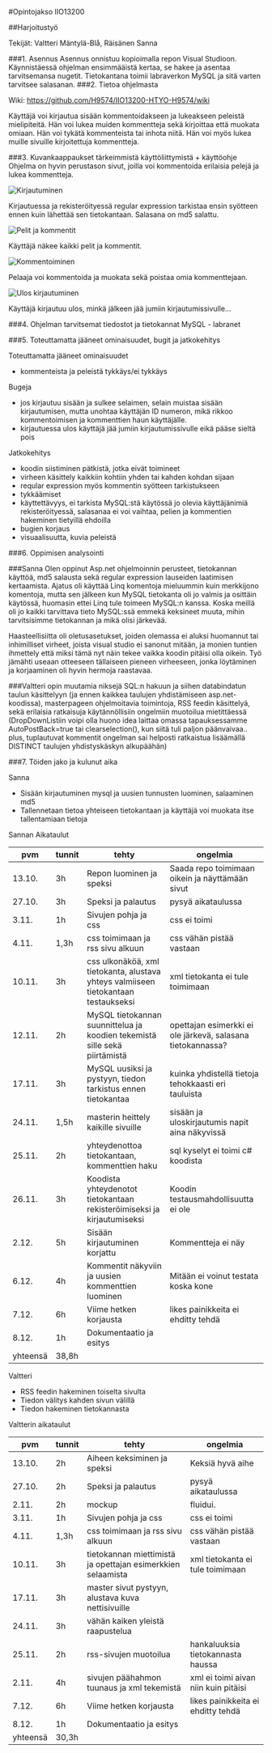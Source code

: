 #Opintojakso IIO13200 

##Harjoitustyö

Tekijät: Valtteri Mäntylä-Blå, Räisänen Sanna

###1. Asennus
Asennus onnistuu kopioimalla repon Visual Studioon. Käynnistäessä ohjelman ensimmääistä kertaa, se hakee ja asentaa tarvitsemansa nugetit. Tietokantana toimii labraverkon MySQL ja sitä varten tarvitsee salasanan.
###2. Tietoa ohjelmasta

Wiki:
https://github.com/H9574/IIO13200-HTYO-H9574/wiki

Käyttäjä voi kirjautua sisään kommentoidakseen ja lukeakseen peleistä mielipiteitä. Hän voi lukea muiden kommentteja sekä kirjoittaa että muokata omiaan. Hän voi tykätä kommenteista tai inhota niitä. Hän voi myös lukea muille sivuille kirjoitettuja kommentteja.

###3. Kuvankaappaukset tärkeimmistä käyttöliittymistä + käyttöohje
Ohjelma on hyvin perustason sivut, joilla voi kommentoida erilaisia pelejä ja lukea kommentteja.

![Kirjautuminen](https://github.com/H9574/IIO13200-HTYO-H9574/blob/master/Images/Kirjaudu.png)

Kirjautuessa ja rekisteröityessä regular expression tarkistaa ensin syötteen ennen kuin lähettää sen tietokantaan. Salasana on md5 salattu.

![Pelit ja kommentit](https://github.com/H9574/IIO13200-HTYO-H9574/blob/master/Images/Pelit.png)

Käyttäjä näkee kaikki pelit ja kommentit.

![Kommentoiminen](https://github.com/H9574/IIO13200-HTYO-H9574/blob/master/Images/Kommentit.png)

Pelaaja voi kommentoida ja muokata sekä poistaa omia kommenttejaan.

![Ulos kirjautuminen](https://github.com/H9574/IIO13200-HTYO-H9574/blob/master/Images/Ulos.png)

Käyttäjä kirjautuu ulos, minkä jälkeen jää jumiin kirjautumissivulle...


###4. Ohjelman tarvitsemat tiedostot ja tietokannat
MySQL - labranet

###5. Toteuttamatta jääneet ominaisuudet, bugit ja jatkokehitys

Toteuttamatta jääneet ominaisuudet
* kommenteista ja peleistä tykkäys/ei tykkäys

Bugeja
* jos kirjautuu sisään ja sulkee selaimen, selain muistaa sisään kirjautumisen, mutta unohtaa käyttäjän ID numeron, mikä rikkoo kommentoimisen ja kommenttien haun käyttäjälle.
* kirjautuessa ulos käyttäjä jää jumiin kirjautumissivulle eikä pääse sieltä pois

Jatkokehitys
* koodin siistiminen pätkistä, jotka eivät toimineet
* virheen käsittely kaikkiin kohtiin yhden tai kahden kohdan sijaan
* reqular expression myös kommentin syötteen tarkistukseen
* tykkäämiset
* käyttettävyys, ei tarkista MySQL:stä käytössä jo olevia käyttäjänimiä rekisteröityessä, salasanaa ei voi vaihtaa, pelien ja kommentien hakeminen tietyillä ehdoilla
* bugien korjaus
* visuaalisuutta, kuvia peleistä

###6. Oppimisen analysointi

###Sanna
Olen oppinut Asp.net ohjelmoinnin perusteet, tietokannan käyttöä, md5 salausta sekä regular expression lauseiden laatimisen kertaamista. Ajatus oli käyttää Linq komentoja mieluummin kuin merkkijono komentoja, mutta sen jälkeen kun MySQL tietokanta oli jo valmis ja osittäin käytössä, huomasin ettei Linq tule toimeen MySQL:n kanssa. Koska meillä oli jo kaikki tarvittava tieto MySQL:ssä emmekä keksineet muuta, mihin tarvitsisimme tietokannan ja mikä olisi järkevää.

Haasteellisiitta oli oletusasetukset, joiden olemassa ei aluksi huomannut tai inhimilliset virheet, joista visual studio ei sanonut mitään, ja monien tuntien ihmettely että miksi tämä nyt näin tekee vaikka koodin pitäisi olla oikein. Työ jämähti useaan otteeseen tällaiseen pieneen virheeseen, jonka löytäminen ja korjaaminen oli hyvin hermoja raastavaa.

###Valtteri
opin muutamia niksejä SQL:n hakuun ja siihen databindatun taulun käsittelyyn (ja ennen kaikkea taulujen yhdistämiseen asp.net-koodissa), masterpageen ohjelmoitavia toimintoja, RSS feedin käsittelyä, sekä erilaisia ratkaisuja käytännöllisiin ongelmiin muotoilua mietittäessä (DropDownListiin voipi olla huono idea laittaa omassa tapauksessamme AutoPostBack=true tai clearselection(), kun siitä tuli paljon päänvaivaa.. plus, tuplautuvat kommentit ongelman sai helposti ratkaistua lisäämällä DISTINCT taulujen yhdistyskäskyn alkupäähän)

###7. Töiden jako ja kulunut aika

Sanna

* Sisään kirjautuminen mysql ja uusien tunnusten luominen, salaaminen md5
* Tallennetaan tietoa yhteiseen tietokantaan ja käyttäjä voi muokata itse tallentamiaan tietoja

Sannan Aikataulut

|pvm|tunnit|tehty|ongelmia|
|---|---|---|---|
|13.10.|3h|Repon luominen ja speksi|Saada repo toimimaan oikein ja näyttämään sivut|
|27.10.|3h|Speksi ja palautus|pysyä aikataulussa|
|3.11.|1h|Sivujen pohja ja css|css ei toimi|
|4.11.|1,3h|css toimimaan ja rss sivu alkuun|css vähän pistää vastaan|
|10.11.|3h|css ulkonäköä, xml tietokanta, alustava yhteys valmiiseen tietokantaan testaukseksi|xml tietokanta ei tule toimimaan|
|12.11.|2h|MySQL tietokannan suunnittelua ja koodien tekemistä sille sekä piirtämistä|opettajan esimerkki ei ole järkevä, salasana tietokannassa?|
|17.11.|3h|MySQL uusiksi ja pystyyn, tiedon tarkistus ennen tietokantaa|kuinka yhdistellä tietoja tehokkaasti eri tauluista|
|24.11.|1,5h|masterin heittely kaikille sivuille|sisään ja uloskirjautumis napit aina näkyvissä|
|25.11.|2h|yhteydenottoa tietokantaan, kommenttien haku|sql kyselyt ei toimi c# koodista|
|26.11.|3h|Koodista yhteydenotot tietokantaan rekisteröimiseksi ja kirjautumiseksi|Koodin testausmahdollisuutta ei ole|
|2.12.|5h|Sisään kirjautuminen korjattu|Kommentteja ei näy|
|6.12.|4h|Kommentit näkyviin ja uusien kommenttien luominen|Mitään ei voinut testata koska kone|
|7.12.|6h|Viime hetken korjausta|likes painikkeita ei ehditty tehdä|
|8.12.|1h|Dokumentaatio ja esitys||
|yhteensä|38,8h|||

Valtteri

* RSS feedin hakeminen toiselta sivulta
* Tiedon välitys kahden sivun välillä
* Tiedon hakeminen tietokannasta

Valtterin aikataulut

|pvm|tunnit|tehty|ongelmia|
|---|---|---|---|
|13.10.|2h|Aiheen keksiminen ja speksi|Keksiä hyvä aihe|
|27.10.|2h|Speksi ja palautus|pysyä aikataulussa|
|2.11.|2h|mockup|fluidui.|
|3.11.|1h|Sivujen pohja ja css|css ei toimi|
|4.11.|1,3h|css toimimaan ja rss sivu alkuun|css vähän pistää vastaan|
|10.11.|3h|tietokannan miettimistä ja opettajan esimerkkien selaamista|xml tietokanta ei tule toimimaan|
|17.11.|3h|master sivut pystyyn, alustava kuva nettisivuille||
|24.11.|3h|vähän kaiken yleistä raapustelua||
|25.11.|2h|rss-sivujen muotoilua|hankaluuksia tietokannasta haussa|
|2.11.|4h|sivujen päähahmon tuunaus ja xml tekemistä|xml ei toimi aivan niin kuin pitäisi|
|7.12.|6h|Viime hetken korjausta|likes painikkeita ei ehditty tehdä|
|8.12.|1h|Dokumentaatio ja esitys||
|yhteensä|30,3h|||
